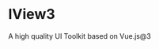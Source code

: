 <home-vuetify-logo />

<br>

# IView3

A high quality UI Toolkit
based on Vue.js@3
<!-- {style="max-width: 568px" .mx-auto} -->

<br>

<home-action-btns />

<br>
<br>
<br>
<br>

<br>

<!-- <home-sponsors /> -->

